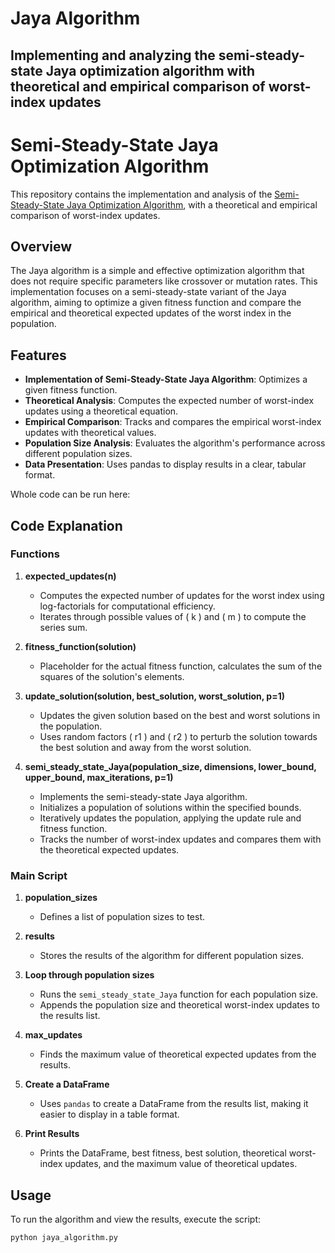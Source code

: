 # Jaya Algorithm 
## Implementing and analyzing the semi-steady-state Jaya optimization algorithm with theoretical and empirical comparison of worst-index updates

# Semi-Steady-State Jaya Optimization Algorithm

This repository contains the implementation and analysis of the [Semi-Steady-State Jaya Optimization Algorithm](https://irl.umsl.edu/cmpsci-faculty/42/), with a theoretical and empirical comparison of worst-index updates.

## Overview

The Jaya algorithm is a simple and effective optimization algorithm that does not require specific parameters like crossover or mutation rates. This implementation focuses on a semi-steady-state variant of the Jaya algorithm, aiming to optimize a given fitness function and compare the empirical and theoretical expected updates of the worst index in the population.

## Features

- **Implementation of Semi-Steady-State Jaya Algorithm**: Optimizes a given fitness function.
- **Theoretical Analysis**: Computes the expected number of worst-index updates using a theoretical equation.
- **Empirical Comparison**: Tracks and compares the empirical worst-index updates with theoretical values.
- **Population Size Analysis**: Evaluates the algorithm's performance across different population sizes.
- **Data Presentation**: Uses pandas to display results in a clear, tabular format.

Whole code can be run here: 
## Code Explanation
### Functions

1. **expected_updates(n)**
    - Computes the expected number of updates for the worst index using log-factorials for computational efficiency.
    - Iterates through possible values of \( k \) and \( m \) to compute the series sum.

2. **fitness_function(solution)**
    - Placeholder for the actual fitness function, calculates the sum of the squares of the solution's elements.

3. **update_solution(solution, best_solution, worst_solution, p=1)**
    - Updates the given solution based on the best and worst solutions in the population.
    - Uses random factors \( r1 \) and \( r2 \) to perturb the solution towards the best solution and away from the worst solution.

4. **semi_steady_state_Jaya(population_size, dimensions, lower_bound, upper_bound, max_iterations, p=1)**
    - Implements the semi-steady-state Jaya algorithm.
    - Initializes a population of solutions within the specified bounds.
    - Iteratively updates the population, applying the update rule and fitness function.
    - Tracks the number of worst-index updates and compares them with the theoretical expected updates.

### Main Script

1. **population_sizes**
    - Defines a list of population sizes to test.

2. **results**
    - Stores the results of the algorithm for different population sizes.

3. **Loop through population sizes**
    - Runs the `semi_steady_state_Jaya` function for each population size.
    - Appends the population size and theoretical worst-index updates to the results list.

4. **max_updates**
    - Finds the maximum value of theoretical expected updates from the results.

5. **Create a DataFrame**
    - Uses `pandas` to create a DataFrame from the results list, making it easier to display in a table format.

6. **Print Results**
    - Prints the DataFrame, best fitness, best solution, theoretical worst-index updates, and the maximum value of theoretical updates.

## Usage

To run the algorithm and view the results, execute the script:

```bash
python jaya_algorithm.py
